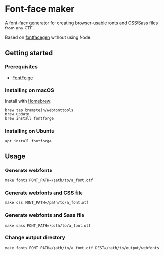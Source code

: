 # Font-face maker
A font-face generator for creating browser-usable fonts and CSS/Sass files from any OTF.

Based on [fontfacegen](https://github.com/agentk/fontfacegen) without using Node.

## Getting started

### Prerequisites
* [FontForge](https://fontforge.github.io/en-US/)

### Installing on macOS
Install with [Homebrew](http://brew.sh/):

```
brew tap bramstein/webfonttools
brew update
brew install fontforge
```

### Installing on Ubuntu

```
apt install fontforge
```

## Usage

### Generate webfonts 

```shell
make fonts FONT_PATH=/path/to/a_font.otf
```

### Generate webfonts and CSS file

```shell
make css FONT_PATH=/path/to/a_font.otf
```

### Generate webfonts and Sass file

```shell
make sass FONT_PATH=/path/to/a_font.otf
```

### Change output directory

```
make fonts FONT_PATH=/path/to/a_font.otf DEST=/path/to/output/webfonts
```
